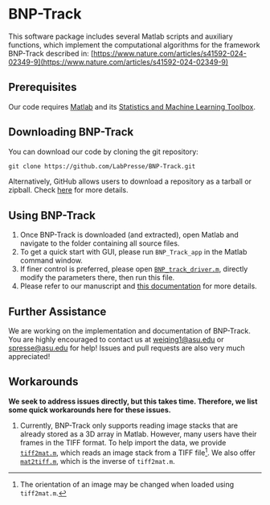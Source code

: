 # BNP-Track

This software package includes several Matlab scripts and auxiliary functions, which implement the computational algorithms for the framework BNP-Track described in:
[https://www.nature.com/articles/s41592-024-02349-9](https://www.nature.com/articles/s41592-024-02349-9)

## Prerequisites

Our code requires [Matlab](https://www.mathworks.com/products/matlab.html) and its [Statistics and Machine Learning Toolbox](https://www.mathworks.com/products/statistics.html).

## Downloading BNP-Track

You can download our code by cloning the git repository:

```markdown
git clone https://github.com/LabPresse/BNP-Track.git
```

Alternatively, GitHub allows users to download a repository as a tarball or zipball. Check [here](https://docs.github.com/en/repositories/working-with-files/using-files/downloading-source-code-archives) for more details.

## Using BNP-Track

1. Once BNP-Track is downloaded (and extracted), open Matlab and navigate to the folder containing all source files.
2. To get a quick start with GUI, please run `BNP_Track_app` in the Matlab command window.
3. If finer control is preferred, please open [`BNP_track_driver.m`](https://github.com/LabPresse/BNP-Track/blob/main/BNP_track_driver.m), directly modify the parameters there, then run this file.
4. Please refer to our manuscript and [this documentation](https://github.com/LabPresse/BNP-Track/blob/main/doc/notes.pdf) for more details.

## Further Assistance

We are working on the implementation and documentation of BNP-Track. You are highly encouraged to contact us at <weiqing1@asu.edu> or <spresse@asu.edu> for help! Issues and pull requests are also very much appreciated!

## Workarounds

**We seek to address issues directly, but this takes time. Therefore, we list some quick workarounds here for these issues.**

1. Currently, BNP-Track only supports reading image stacks that are already stored as a 3D array in Matlab. However, many users have their frames in the TIFF format. To help import the data, we provide [`tiff2mat.m`](https://github.com/LabPresse/BNP-Track/blob/main/tiff2mat.m), which reads an image stack from a TIFF file[^1]. We also offer [`mat2tiff.m`](https://github.com/LabPresse/BNP-Track/blob/main/mat2tiff.m), which is the inverse of `tiff2mat.m`.

[^1]: The orientation of an image may be changed when loaded using `tiff2mat.m`.
